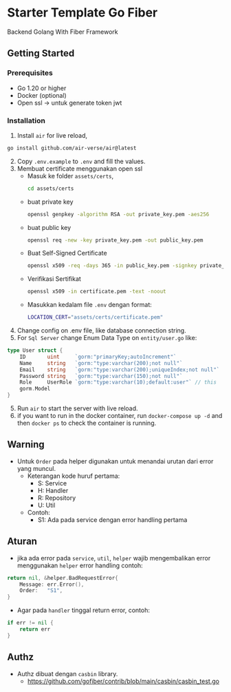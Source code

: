 # Starter Template Go Fiber

Backend Golang With Fiber Framework

## Getting Started

### Prerequisites

- Go 1.20 or higher
- Docker (optional)
- Open ssl -> untuk generate token jwt

### Installation
1. Install `air` for live reload,
```bash
go install github.com/air-verse/air@latest
```
2. Copy `.env.example` to `.env` and fill the values.
3. Membuat certificate menggunakan open ssl
	- Masuk ke folder `assets/certs`, 
		```bash
		cd assets/certs
		```
	- buat private key
		```bash
		openssl genpkey -algorithm RSA -out private_key.pem -aes256
		```
	- buat public key
		```bash
		openssl req -new -key private_key.pem -out public_key.pem
		```
	- Buat Self-Signed Certificate
		```bash
		openssl x509 -req -days 365 -in public_key.pem -signkey private_key.pem -out certificate.pem
		```
	- Verifikasi Sertifikat
		```bash
		openssl x509 -in certificate.pem -text -noout
		```
	- Masukkan kedalam file `.env` dengan format:
		```bash
		LOCATION_CERT="assets/certs/certificate.pem"
		```
3. Change config on .env file, like database connection string.
4. For `Sql Server` change Enum Data Type on `entity/user.go` like: 
```go
type User struct {
	ID       uint     `gorm:"primaryKey;autoIncrement"`
	Name     string   `gorm:"type:varchar(200);not null"`
	Email    string   `gorm:"type:varchar(200);uniqueIndex;not null"`
	Password string   `gorm:"type:varchar(150);not null"`
	Role     UserRole `gorm:"type:varchar(10);default:user"` // this
	gorm.Model
}
```
5. Run `air` to start the server with live reload.
6. if you want to run in the docker container, run `docker-compose up -d` and then `docker ps` to check the container is running.

## Warning

- Untuk `Order` pada helper digunakan untuk menandai urutan dari error yang muncul.
	- Keterangan kode huruf pertama: 
		- S: Service
		- H: Handler
		- R: Repository
		- U: Util
	- Contoh:
		- S1: Ada pada service dengan error handling pertama

## Aturan
- jika ada error pada `service`, `util`, `helper` wajib mengembalikan error menggunakan `helper` error handling contoh: 
```go
return nil, &helper.BadRequestError{
	Message: err.Error(),
	Order:   "S1",
}
```
- Agar pada `handler` tinggal return error, contoh:
```go
if err != nil {
	return err
}
```

## Authz
- Authz dibuat dengan `casbin` library.
	- https://github.com/gofiber/contrib/blob/main/casbin/casbin_test.go